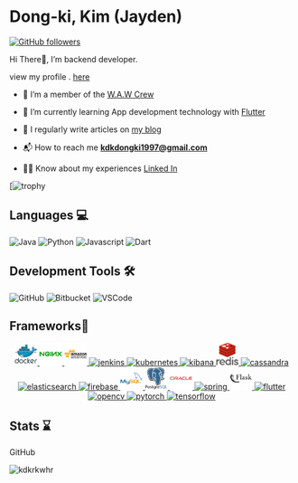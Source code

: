# Dong-ki, Kim (Jayden)

[![GitHub followers](https://img.shields.io/github/followers/kdkrkwhr?style=flat-square&label=Follow)](https://github.com/kdkrkwhr/)

Hi There👋, I’m backend developer.

view my profile . [here](https://www.linkedin.com/in/dongki-kim-027328188/)

- 🐋 I’m a member of the [W.A.W Crew](https://github.com/CREW-WAW)

- 📱 I’m currently learning App development technology with [Flutter](https://flutter-ko.dev/)

- 📝 I regularly write articles on [my blog](https://kdkrkwhr.github.io)

- 📬 How to reach me **kdkdongki1997@gmail.com**

- 👨‍💻 Know about my experiences [Linked In](https://www.linkedin.com/in/dongki-kim-027328188)


[![trophy](https://github-profile-trophy.vercel.app/?username=kdkrkwhr&theme=radical&title=Commit,MultiLanguage,Followers,Stars,Repositories)

## Languages 💻
![Java](https://img.shields.io/badge/Java-%23FA7343.svg?&style=for-the-badge&logo=Java&logoColor=white)
![Python](https://img.shields.io/badge/-Python-3775A9?logo=Python&logoColor=FFD848&style=for-the-badge)
![Javascript](https://img.shields.io/badge/javascript%20-%23E34F26.svg?&style=for-the-badge&logo=javascript&logoColor=white)
![Dart](https://img.shields.io/badge/dart%20-%231572B6.svg?&style=for-the-badge&logo=dart&logoColor=white)

## Development Tools 🛠
![GitHub](https://img.shields.io/badge/-GitHub-000000?style=for-the-badge&logo=github&logoColor=white)
![Bitbucket](https://img.shields.io/badge/Bitbucket-0BC4C6?labelColor=434343&style=for-the-badge)
![VSCode](https://img.shields.io/badge/-vscode-45B5F8?style=for-the-badge&logo=vscode&logoColor=white)

## Frameworks🔦

<p align="center">
    <a href="https://www.docker.com/" target="_blank"> 
        <img src="https://raw.githubusercontent.com/devicons/devicon/master/icons/docker/docker-original-wordmark.svg" alt="docker" width="40" height="40"/> 
    </a>
    <a href="https://www.nginx.com" target="_blank"> 
        <img src="https://raw.githubusercontent.com/devicons/devicon/master/icons/nginx/nginx-original.svg" alt="nginx" width="40" height="40"/> 
    </a> 
    <a href="https://aws.amazon.com" target="_blank">
        <img src="https://raw.githubusercontent.com/devicons/devicon/master/icons/amazonwebservices/amazonwebservices-original-wordmark.svg" alt="aws" width="40" height="40"/> 
    </a> 
    <a href="https://www.jenkins.io" target="_blank"> 
        <img src="https://www.vectorlogo.zone/logos/jenkins/jenkins-icon.svg" alt="jenkins" width="40" height="40"/> 
    </a> 
    <a href="https://kubernetes.io" target="_blank"> 
        <img src="https://www.vectorlogo.zone/logos/kubernetes/kubernetes-icon.svg" alt="kubernetes" width="40" height="40"/> 
    </a>
    <a href="https://www.elastic.co/kibana" target="_blank"> 
        <img src="https://www.vectorlogo.zone/logos/elasticco_kibana/elasticco_kibana-icon.svg" alt="kibana" width="40" height="40"/> 
    </a>
     <a href="https://redis.io" target="_blank"> 
        <img src="https://raw.githubusercontent.com/devicons/devicon/master/icons/redis/redis-original-wordmark.svg" alt="redis" width="40" height="40"/> 
    </a>
    <a href="https://cassandra.apache.org/" target="_blank"> 
        <img src="https://www.vectorlogo.zone/logos/apache_cassandra/apache_cassandra-icon.svg" alt="cassandra" width="40" height="40"/> 
    </a> 
    <a href="https://www.elastic.co" target="_blank"> 
        <img src="https://www.vectorlogo.zone/logos/elastic/elastic-icon.svg" alt="elasticsearch" width="40" height="40"/> 
    </a> 
    <a href="https://firebase.google.com/" target="_blank"> 
        <img src="https://www.vectorlogo.zone/logos/firebase/firebase-icon.svg" alt="firebase" width="40" height="40"/> 
    </a> 
    <a href="https://www.mysql.com/" target="_blank"> 
        <img src="https://raw.githubusercontent.com/devicons/devicon/master/icons/mysql/mysql-original-wordmark.svg" alt="mysql" width="40" height="40"/> 
    </a> 
    <a href="https://www.postgresql.org" target="_blank"> 
        <img src="https://raw.githubusercontent.com/devicons/devicon/master/icons/postgresql/postgresql-original-wordmark.svg" alt="postgresql" width="40" height="40"/>
    </a> 
    <a href="https://www.oracle.com/" target="_blank"> 
        <img src="https://raw.githubusercontent.com/devicons/devicon/master/icons/oracle/oracle-original.svg" alt="oracle" width="40" height="40"/> 
    </a> 
    <a href="https://spring.io/" target="_blank"> 
        <img src="https://www.vectorlogo.zone/logos/springio/springio-icon.svg" alt="spring" width="40" height="40"/> 
    </a> 
    <a href="https://www.flask.com/" target="_blank"> 
        <img src="https://raw.githubusercontent.com/devicons/devicon/master/icons/flask/flask-original-wordmark.svg" alt="docker" width="40" height="40"/> 
    </a>
    <a href="https://flutter.dev" target="_blank"> 
        <img src="https://www.vectorlogo.zone/logos/flutterio/flutterio-icon.svg" alt="flutter" width="40" height="40"/> 
    </a> 
    <a href="https://opencv.org/" target="_blank"> 
        <img src="https://www.vectorlogo.zone/logos/opencv/opencv-icon.svg" alt="opencv" width="40" height="40"/> 
    </a> 
    <a href="https://pytorch.org/" target="_blank"> 
        <img src="https://www.vectorlogo.zone/logos/pytorch/pytorch-icon.svg" alt="pytorch" width="40" height="40"/> 
    </a> 
    <a href="https://www.tensorflow.org" target="_blank"> 
        <img src="https://www.vectorlogo.zone/logos/tensorflow/tensorflow-icon.svg" alt="tensorflow" width="40" height="40"/> 
    </a> 
</p>

## Stats ⌛
GitHub

<img src="https://github-readme-stats.vercel.app/api?username=kdkrkwhr&custom_title=Github%20Stats&count_private=true&show_icons=true&hide_border=true&theme=algolia&include_all_commits=true&icon_color=ffffff" alt="kdkrkwhr"/>
